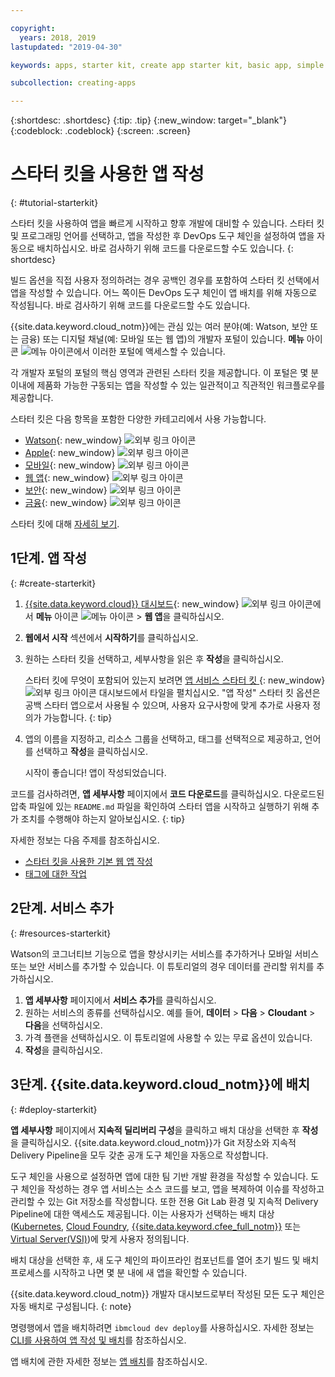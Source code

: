 ```yaml
---

copyright:
  years: 2018, 2019
lastupdated: "2019-04-30"

keywords: apps, starter kit, create app starter kit, basic app, simple app

subcollection: creating-apps

---
```


{:shortdesc: .shortdesc}
{:tip: .tip}
{:new_window: target="_blank"}
{:codeblock: .codeblock}
{:screen: .screen}

# 스타터 킷을 사용한 앱 작성
{: #tutorial-starterkit}

스타터 킷을 사용하여 앱을 빠르게 시작하고 향후 개발에 대비할 수 있습니다. 스타터 킷 및 프로그래밍 언어를 선택하고, 앱을 작성한 후 DevOps 도구 체인을 설정하여 앱을 자동으로 배치하십시오. 바로 검사하기 위해 코드를 다운로드할 수도 있습니다.
{: shortdesc}

빌드 옵션을 직접 사용자 정의하려는 경우 공백인 경우를 포함하여 스타터 킷 선택에서 앱을 작성할 수 있습니다. 어느 쪽이든 DevOps 도구 체인이 앱 배치를 위해 자동으로 작성됩니다. 바로 검사하기 위해 코드를 다운로드할 수도 있습니다.

{{site.data.keyword.cloud_notm}}에는 관심 있는 여러 분야(예: Watson, 보안 또는 금융) 또는 디지털 채널(예: 모바일 또는 웹 앱)의 개발자 포털이 있습니다. **메뉴** 아이콘 ![메뉴 아이콘](../../icons/icon_hamburger.svg)에서 이러한 포털에 액세스할 수 있습니다.

각 개발자 포털의 포털의 핵심 영역과 관련된 스타터 킷을 제공합니다. 이 포털은 몇 분 이내에 제품화 가능한 구동되는 앱을 작성할 수 있는 일관적이고 직관적인 워크플로우를 제공합니다.

스타터 킷은 다음 항목을 포함한 다양한 카테고리에서 사용 가능합니다.
* [Watson](https://{DomainName}/developer/watson/dashboard){: new_window} ![외부 링크 아이콘](../../icons/launch-glyph.svg "외부 링크 아이콘")
* [Apple](https://{DomainName}/developer/appledevelopment/dashboard){: new_window} ![외부 링크 아이콘](../../icons/launch-glyph.svg "외부 링크 아이콘")
* [모바일](https://{DomainName}/developer/mobile/dashboard){: new_window} ![외부 링크 아이콘](../../icons/launch-glyph.svg "외부 링크 아이콘")
* [웹 앱](https://{DomainName}/developer/appservice/dashboard){: new_window} ![외부 링크 아이콘](../../icons/launch-glyph.svg "외부 링크 아이콘")
* [보안](https://{DomainName}/developer/security/dashboard){: new_window} ![외부 링크 아이콘](../../icons/launch-glyph.svg "외부 링크 아이콘")
* [금융](https://{DomainName}/developer/finance/dashboard){: new_window} ![외부 링크 아이콘](../../icons/launch-glyph.svg "외부 링크 아이콘")

스타터 킷에 대해 [자세히 보기](/docs/apps?topic=creating-apps-starter-kits).

## 1단계. 앱 작성
{: #create-starterkit}

1. [{{site.data.keyword.cloud}} 대시보드](https://{DomainName}){: new_window} ![외부 링크 아이콘](../../icons/launch-glyph.svg "외부 링크 아이콘")에서 **메뉴** 아이콘 ![메뉴 아이콘](../../icons/icon_hamburger.svg) > **웹 앱**을 클릭하십시오.

2. **웹에서 시작** 섹션에서 **시작하기**를 클릭하십시오.

3. 원하는 스타터 킷을 선택하고, 세부사항을 읽은 후 **작성**을 클릭하십시오.
    
    스타터 킷에 무엇이 포함되어 있는지 보려면 [앱 서비스 스타터 킷 ](https://{DomainName}/developer/appservice/starter-kits){: new_window} ![외부 링크 아이콘](../../icons/launch-glyph.svg "외부 링크 아이콘") 대시보드에서 타일을 펼치십시오. "앱 작성" 스타터 킷 옵션은 공백 스타터 앱으로서 사용될 수 있으며, 사용자 요구사항에 맞게 추가로 사용자 정의가 가능합니다.
    {: tip}

4. 앱의 이름을 지정하고, 리소스 그룹을 선택하고, 태그를 선택적으로 제공하고, 언어를 선택하고 **작성**을 클릭하십시오.
    
    시작이 좋습니다! 앱이 작성되었습니다.

코드를 검사하려면, **앱 세부사항** 페이지에서 **코드 다운로드**를 클릭하십시오. 다운로드된 압축 파일에 있는 `README.md` 파일을 확인하여 스타터 앱을 시작하고 실행하기 위해 추가 조치를 수행해야 하는지 알아보십시오.
{: tip}

자세한 정보는 다음 주제를 참조하십시오.
 * [스타터 킷을 사용한 기본 웹 앱 작성](/docs/apps/tutorials?topic=creating-apps-tutorial-webapp)
 * [태그에 대한 작업](/docs/resources?topic=resources-tag)

## 2단계. 서비스 추가
{: #resources-starterkit}

Watson의 코그너티브 기능으로 앱을 향상시키는 서비스를 추가하거나 모바일 서비스 또는 보안 서비스를 추가할 수 있습니다. 이 튜토리얼의 경우 데이터를 관리할 위치를 추가하십시오.

1. **앱 세부사항** 페이지에서 **서비스 추가**를 클릭하십시오.
2. 원하는 서비스의 종류를 선택하십시오. 예를 들어, **데이터** > **다음** > **Cloudant** > **다음**을 선택하십시오.
3. 가격 플랜을 선택하십시오. 이 튜토리얼에 사용할 수 있는 무료 옵션이 있습니다.
4. **작성**을 클릭하십시오.

## 3단계. {{site.data.keyword.cloud_notm}}에 배치
{: #deploy-starterkit}

**앱 세부사항** 페이지에서 **지속적 딜리버리 구성**을 클릭하고 배치 대상을 선택한 후 **작성**을 클릭하십시오. {{site.data.keyword.cloud_notm}}가 Git 저장소와 지속적 Delivery Pipeline을 모두 갖춘 공개 도구 체인을 자동으로 작성합니다.

도구 체인을 사용으로 설정하면 앱에 대한 팀 기반 개발 환경을 작성할 수 있습니다. 도구 체인을 작성하는 경우 앱 서비스는 소스 코드를 보고, 앱을 복제하여 이슈를 작성하고 관리할 수 있는 Git 저장소를 작성합니다. 또한 전용 Git Lab 환경 및 지속적 Delivery Pipeline에 대한 액세스도 제공됩니다. 이는 사용자가 선택하는 배치 대상([Kubernetes](/docs/containers?topic=containers-getting-started), [Cloud Foundry](/docs/cloud-foundry-public?topic=cloud-foundry-public-about-cf), [{{site.data.keyword.cfee_full_notm}}](/docs/cloud-foundry?topic=cloud-foundry-about) 또는 [Virtual Server(VSI)](/docs/vsi?topic=virtual-servers-getting-started-with-virtual-servers))에 맞게 사용자 정의됩니다.

배치 대상을 선택한 후, 새 도구 체인의 파이프라인 컴포넌트를 열어 초기 빌드 및 배치 프로세스를 시작하고 나면 몇 분 내에 새 앱을 확인할 수 있습니다.

{{site.data.keyword.cloud_notm}} 개발자 대시보드로부터 작성된 모든 도구 체인은 자동 배치로 구성됩니다.
{: note}

명령행에서 앱을 배치하려면 `ibmcloud dev deploy`를 사용하십시오. 자세한 정보는 [CLI를 사용하여 앱 작성 및 배치](/docs/apps?topic=creating-apps-create-deploy-app-cli)를 참조하십시오.

앱 배치에 관한 자세한 정보는 [앱 배치](/docs/apps?topic=creating-apps-deploying-apps)를 참조하십시오.
